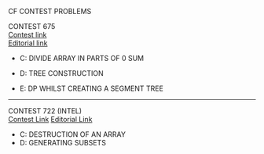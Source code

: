 CF CONTEST PROBLEMS


CONTEST 675  
[Contest link](http://codeforces.com/contest/675)  
[Editorial link](http://codeforces.com/blog/entry/44902)

  - C: DIVIDE ARRAY IN PARTS OF 0 SUM

  - D: TREE CONSTRUCTION

  - E: DP WHILST CREATING A SEGMENT TREE  

  ---------------------------------  


CONTEST 722 (INTEL)  
[Contest Link](http://codeforces.com/contest/722)
[Editorial Link](http://codeforces.com/blog/entry/47497)

  - C: DESTRUCTION OF AN ARRAY  
  - D: GENERATING SUBSETS
